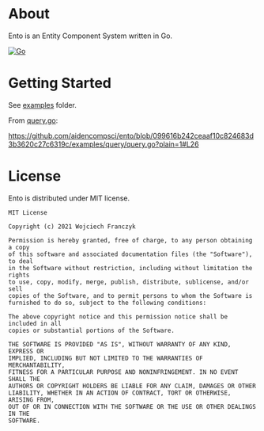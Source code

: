 # About
Ento is an Entity Component System written in Go. 

[![Go](https://github.com/aidencompsci/ento/actions/workflows/go.yml/badge.svg)](https://github.com/aidencompsci/ento/actions/workflows/go.yml)

# Getting Started

See [examples](./examples) folder.

From [query.go](./examples/query/query.go):

https://github.com/aidencompsci/ento/blob/099616b242ceaaf10c824683d3b3620c27c6319c/examples/query/query.go?plain=1#L26

# License

Ento is distributed under MIT license.

```
MIT License

Copyright (c) 2021 Wojciech Franczyk

Permission is hereby granted, free of charge, to any person obtaining a copy
of this software and associated documentation files (the "Software"), to deal
in the Software without restriction, including without limitation the rights
to use, copy, modify, merge, publish, distribute, sublicense, and/or sell
copies of the Software, and to permit persons to whom the Software is
furnished to do so, subject to the following conditions:

The above copyright notice and this permission notice shall be included in all
copies or substantial portions of the Software.

THE SOFTWARE IS PROVIDED "AS IS", WITHOUT WARRANTY OF ANY KIND, EXPRESS OR
IMPLIED, INCLUDING BUT NOT LIMITED TO THE WARRANTIES OF MERCHANTABILITY,
FITNESS FOR A PARTICULAR PURPOSE AND NONINFRINGEMENT. IN NO EVENT SHALL THE
AUTHORS OR COPYRIGHT HOLDERS BE LIABLE FOR ANY CLAIM, DAMAGES OR OTHER
LIABILITY, WHETHER IN AN ACTION OF CONTRACT, TORT OR OTHERWISE, ARISING FROM,
OUT OF OR IN CONNECTION WITH THE SOFTWARE OR THE USE OR OTHER DEALINGS IN THE
SOFTWARE.
```
